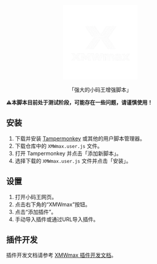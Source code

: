 <div align="center">
  <img src="image/XMWmax-logo.png" alt="XMWmax Logo" width="200" />
  <p>「强大的小码王增强脚本」</p>
</div>

**⚠本脚本目前处于测试阶段，可能存在一些问题，请谨慎使用！**

## 安装

1. 下载并安装 [Tampermonkey](https://www.tampermonkey.net/) 或其他的用户脚本管理器。
2. 下载仓库中的 `XMWmax.user.js` 文件。
3. 打开 Tampermonkey 并点击「添加新脚本」。
4. 选择下载的 `XMWmax.user.js` 文件并点击「安装」。

## 设置

1. 打开小码王网页。
2. 点击右下角的“XMWmax”按钮。
3. 点击“添加插件”。
4. 手动导入插件或通过URL导入插件。

## 插件开发

插件开发文档请参考 [XMWmax 插件开发文档](PLUGIN_GUIDE.md)。